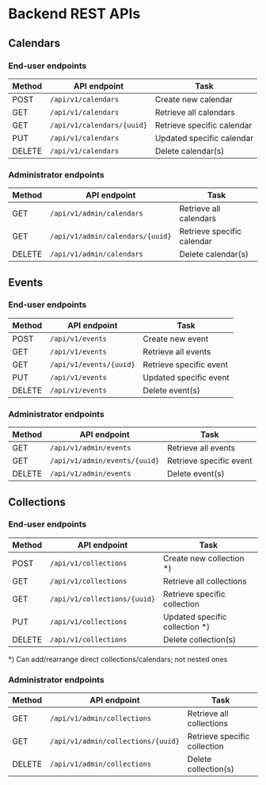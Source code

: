 # Backend REST APIs



## Calendars

### End-user endpoints

| Method | API endpoint               | Task                       |
|--------|----------------------------|----------------------------|
| POST   | `/api/v1/calendars`        | Create new calendar        |
| GET    | `/api/v1/calendars`        | Retrieve all calendars     |
| GET    | `/api/v1/calendars/{uuid}` | Retrieve specific calendar |
| PUT    | `/api/v1/calendars`        | Updated specific calendar  |
| DELETE | `/api/v1/calendars`        | Delete calendar(s)         |

### Administrator endpoints

| Method | API endpoint                     | Task                       |
|--------|----------------------------------|----------------------------|
| GET    | `/api/v1/admin/calendars`        | Retrieve all calendars     |
| GET    | `/api/v1/admin/calendars/{uuid}` | Retrieve specific calendar |
| DELETE | `/api/v1/admin/calendars`        | Delete calendar(s)         |



## Events

### End-user endpoints

| Method | API endpoint            | Task                    |
|--------|-------------------------|-------------------------|
| POST   | `/api/v1/events`        | Create new event        |
| GET    | `/api/v1/events`        | Retrieve all events     |
| GET    | `/api/v1/events/{uuid}` | Retrieve specific event |
| PUT    | `/api/v1/events`        | Updated specific event  |
| DELETE | `/api/v1/events`        | Delete event(s)         |

### Administrator endpoints

| Method | API endpoint                  | Task                    |
|--------|-------------------------------|-------------------------|
| GET    | `/api/v1/admin/events`        | Retrieve all events     |
| GET    | `/api/v1/admin/events/{uuid}` | Retrieve specific event |
| DELETE | `/api/v1/admin/events`        | Delete event(s)         |



## Collections

### End-user endpoints

| Method | API endpoint                 | Task                           |
|--------|------------------------------|--------------------------------|
| POST   | `/api/v1/collections`        | Create new collection *)       |                                              
| GET    | `/api/v1/collections`        | Retrieve all collections       |
| GET    | `/api/v1/collections/{uuid}` | Retrieve specific collection   |
| PUT    | `/api/v1/collections`        | Updated specific collection *) |
| DELETE | `/api/v1/collections`        | Delete collection(s)           |

*) Can add/rearrange direct collections/calendars; not nested ones

### Administrator endpoints

| Method | API endpoint                       | Task                         |
|--------|------------------------------------|------------------------------|
| GET    | `/api/v1/admin/collections`        | Retrieve all collections     |
| GET    | `/api/v1/admin/collections/{uuid}` | Retrieve specific collection |
| DELETE | `/api/v1/admin/collections`        | Delete collection(s)         |
